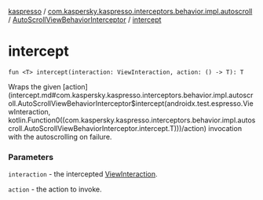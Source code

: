 [kaspresso](../../index.md) / [com.kaspersky.kaspresso.interceptors.behavior.impl.autoscroll](../index.md) / [AutoScrollViewBehaviorInterceptor](index.md) / [intercept](./intercept.md)

# intercept

`fun <T> intercept(interaction: ViewInteraction, action: () -> T): T`

Wraps the given [action](intercept.md#com.kaspersky.kaspresso.interceptors.behavior.impl.autoscroll.AutoScrollViewBehaviorInterceptor$intercept(androidx.test.espresso.ViewInteraction, kotlin.Function0((com.kaspersky.kaspresso.interceptors.behavior.impl.autoscroll.AutoScrollViewBehaviorInterceptor.intercept.T)))/action) invocation with the autoscrolling on failure.

### Parameters

`interaction` - the intercepted [ViewInteraction](#).

`action` - the action to invoke.